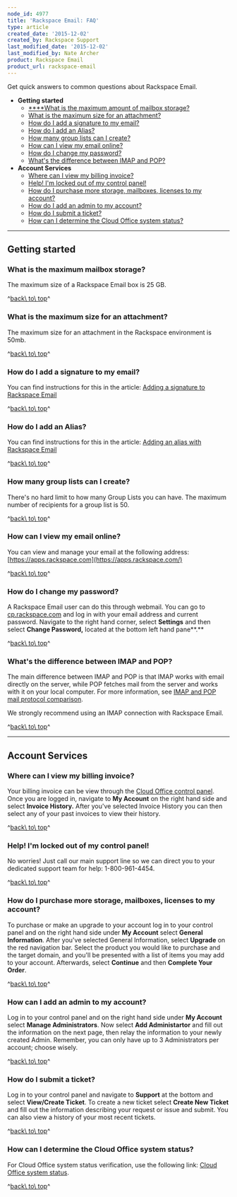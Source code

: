 ```yaml
---
node_id: 4977
title: 'Rackspace Email: FAQ'
type: article
created_date: '2015-12-02'
created_by: Rackspace Support
last_modified_date: '2015-12-02'
last_modified_by: Nate Archer
product: Rackspace Email
product_url: rackspace-email
---
```


Get quick answers to common questions about Rackspace Email.

-   **Getting started**
    -   [****What is the maximum amount of mailbox
        storage?](#Maximum%20mailbox)
    -   [What is the maximum size for an attachment?](#Max%20attach)
    -   [How do I add a signature to my email?](#Email%20sig)
    -   [How do I add an Alias?](#add%20alias)
    -   [How many group lists can I create?](#group%20lists)
    -   [How can I view my email online?](#email%20online)
    -   [How do I change my password?](#password)
    -   [What's the difference between IMAP and POP?](#IMAP%20&%20POP)
-   **Account Services**
    -   [Where can I view my billing invoice?](#billing)
    -   [Help! I'm locked out of my control panel!](#Help!)
    -   [How do I purchase more storage, mailboxes, licenses to my
        account?](#purchase%20storage)
    -   [How do I add an admin to my account?](#admin%20account)
    -   [How do I submit a ticket?](#submit%20ticket)
    -   [How can I determine the Cloud Office system
        status?](#System%20status)

------------------------------------------------------------------------

Getting started
---------------

### What is the maximum mailbox storage?

The maximum size of a Rackspace Email box is 25 GB.

^[back\\ to\\ top](#top)^

### What is the maximum size for an attachment?

The maximum size for an attachment in the Rackspace environment is 50mb.

^[back\\ to\\ top](#top)^

### How do I add a signature to my email?

You can find instructions for this in the article: [Adding a signature
to Rackspace
Email](/how-to/adding-a-signature-to-rackspace-email)

^[back\\ to\\ top](#top)^

### How do I add an Alias?

You can find instructions for this in the article: [Adding an alias with
Rackspace
Email](/how-to/adding-an-alias-with-rackspace-email)

^[back\\ to\\ top](#top)^

### How many group lists can I create?

There's no hard limit to how many Group Lists you can have. The maximum
number of recipients for a group list is 50.

^[back\\ to\\ top](#top)^

### How can I view my email online?

You can view and manage your email at the following
address:[https://apps.rackspace.com](https://apps.rackspace.com/)

^[back\\ to\\ top](#top)^

### How do I change my password?

A Rackspace Email user can do this through webmail. You can go to
[cp.rackspace.com](https://cp.rackspace.com/Login.aspx?ReturnUrl=%2f) and
log in with your email address and current password. Navigate to the
right hand corner, select **Settings** and then select **Change
Password,** located at the bottom left hand pane**.**

^[back\\ to\\ top](#top)^

### What's the difference between IMAP and POP?

The main difference between IMAP and POP is that IMAP works with email
directly on the server, while POP fetches mail from the server and works
with it on your local computer. For more information, see [IMAP and POP
mail protocol
comparison](/how-to/imap-and-pop-mail-protocol-comparison).

We strongly recommend using an IMAP connection with Rackspace Email.

^[back\\ to\\ top](#top)^

------------------------------------------------------------------------

Account Services
----------------

### Where can I view my billing invoice?

Your billing invoice can be view through the [Cloud Office control
panel](https://cp.rackspace.com/Login.aspx?ReturnUrl=%2f). <span>Once
you are logged in, navigate to </span>**My Account**<span> on the right
hand side and select </span>**Invoice History.**<span> After you've
selected Invoice History you can then select any of your past invoices
to view their history.</span>

^[back\\ to\\ top](#top)^

### <span>Help! I'm locked out of my control panel!</span>

<span>No worries! Just call our main support line so we can direct you
to your dedicated support team for help: 1-800-961-4454.</span>

^[back\\ to\\ top](#top)^

### How do I purchase more storage, mailboxes, licenses to my account?

<span>To purchase or make an upgrade to your account log in to your
control panel and on the right hand side under </span>**My
Account**<span> select </span>**General Information**<span>. After
you've selected General Information, select </span>**Upgrade**<span> on
the red navigation bar. Select the product you would like to purchase
and the target domain, and you'll be presented with a list of items you
may add to your account. Afterwards, select
</span>**Continue**<span> and then </span>**Complete Your
Order**<span>.</span>

^[back\\ to\\ top](#top)^

### <span>How can I add an admin to my account? </span>

<span>Log in to your control panel and on the right hand side under
</span>**My Account**<span> select </span>**Manage
Administrators**<span>. Now select </span>**Add
Administartor**<span> and fill out the information on the next page,
then relay the information to your newly created Admin. Remember, you
can only have up to 3 Administrators per account; choose wisely.</span>

^[back\\ to\\ top](#top)^

### <span>How do I submit a ticket?</span>

<span>Log in to your control panel and navigate to **Support** at the
bottom and select **View/Create Ticket**. To create a new ticket select
**Create New Ticket** and fill out the information describing your
request or issue and submit. You can also view a history of your most
recent tickets.</span>

^[back\\ to\\ top](#top)^

### <span>How can I determine the Cloud Office system status?</span>

<span>For Cloud Office system status verification, use the following
link: [Cloud Office system
status](http://status.apps.rackspace.com/).</span>

^[back\\ to\\ top](#top)^

